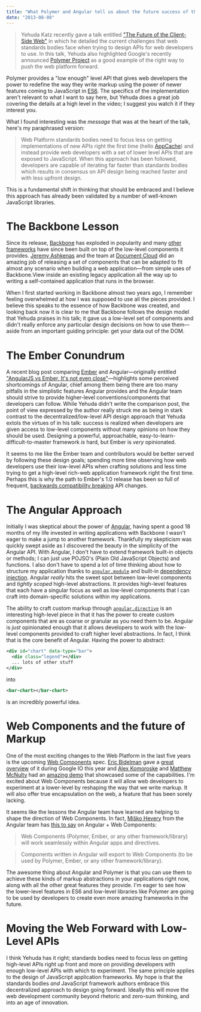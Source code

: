 ```yaml
---
title: "What Polymer and Angular tell us about the future success of the Web Platform and JavaScript Frameworks"
date: "2013-08-08"
---
```


> Yehuda Katz recently gave a talk entitled ["The Future of the Client-Side
Web"](https://www.youtube.com/watch?v=EcyxXPILO8E) in which he detailed the
current challenges that web standards bodies face when trying to design APIs
for web developers to use. In this talk, Yehuda also highlighted Google's
recently announced [Polymer Project](https://www.polymer-project.org/) as a good
example of the right way to push the web platform forward.

Polymer provides a "low enough" level API that gives web developers the power
to redefine the way they write markup using the power of newer features coming
to JavaScript in [ES6](https://tc39wiki.calculist.org/es6/). The specifics of
the implementation aren't relevant to what I want to say here, but Yehuda does
a great job covering the details at a high level in the video; I suggest you
watch it if they interest you.

What I found interesting was the _message_ that was at the heart of the talk,
here's my paraphrased version:

> Web Platform standards bodies need to focus less on getting implementations
> of new APIs right the first time (hello
> [AppCache](https://www.w3.org/Bugs/Public/show_bug.cgi?id=14702)) and instead
> provide web developers with a set of lower level APIs that are exposed to
> JavaScript. When this approach has been followed, developers are capable of
> iterating far faster than standards bodies which results in consensus on API
> design being reached faster and with less upfront design.

This is a fundamental shift in thinking that should be embraced and I believe
this approach has already been validated by a number of well-known JavaScript
libraries.

# The Backbone Lesson

Since its release, [Backbone](https://documentcloud.github.io/backbone/) has
exploded in popularity and many [other](https://github.com/chaplinjs/chaplin)
[frameworks](https://github.com/marionettejs/backbone.marionette) have since
been built on top of the low-level components it provides. [Jeremy
Ashkenas](https://www.twitter.com/jashkenas) and the team at [Document
Cloud](https://www.documentcloud.org) did an amazing job of releasing a set of
components that can be adapted to fit almost any scenario when building a web
application&mdash;from simple uses of Backbone.View inside an existing legacy
application all the way up to writing a self-contained application that runs in
the browser.

When I first started working in Backbone almost two years ago, I remember
feeling overwhelmed at how I was supposed to use all the pieces provided. I
believe this speaks to the essence of how Backbone was created, and looking
back now it is clear to me that Backbone follows the design model that Yehuda
praises in his talk; it gave us a low-level set of components and didn't really
enforce any particular design decisions on how to use them&mdash;aside from an
important guiding principle: get your data out of the DOM.

# The Ember Conundrum

A recent blog post comparing [Ember](https://emberjs.com/) and
Angular&mdash;originally entitled ["AngularJS vs Ember, It's not even
close"](https://eviltrout.com/2013/06/15/ember-vs-angular-its-not-even-close.html)&mdash;highlights
some perceived shortcomings of Angular, chief among them being there are too
many pitfalls in the simplistic features Angular provides and the Angular team
should strive to provide higher-level conventions/components that developers
can follow. While Yehuda didn't write the comparison post, the point of view
expressed by the author really struck me as being in stark contrast to the
decentralized/low-level API design approach that Yehuda extols the virtues of
in his talk: success is realized when developers are given access to low-level
components without many opinions on how they should be used. Designing a
powerful, approachable, easy-to-learn-difficult-to-master framework _is_ hard,
but Ember is _very_ opinionated.

It seems to me like the Ember team and contributors would be better served by
following these design goals; spending more time observing how web developers
use their low-level APIs when crafting solutions and less time trying to get a
high-level rich-web application framework right the first time. Perhaps this is
why the path to Ember's 1.0 release has been so full of frequent, [backwards
compatibility breaking](https://meta.stackoverflow.com/a/163861) API changes.

# The Angular Approach

Initially I was skeptical about the power of
[Angular](https://www.angularjs.org), having spent a good 18 months of my life
invested in writing applications with Backbone I wasn't eager to make a jump to
another framework. Thankfully my skepticism was quickly swept aside as I
discovered the beauty in the simplicity of the Angular API. With Angular, I
don't have to extend framework built-in objects or methods; I can just use
POJSO's (Plain Old JavaScript Objects) and functions. I also don't have to
spend a lot of time thinking about how to structure my application thanks to
[`angular.module`](https://docs.angularjs.org/guide/module) and built-in
[dependency injection](https://docs.angularjs.org/guide/di). Angular _really_
hits the sweet spot between low-level components and _tightly scoped_
high-level abstractions. It provides high-level features that each have a
singular focus as well as low-level components that I can craft into
domain-specific solutions within my applications.

The ability to craft custom markup through
[`angular.directive`](https://docs.angularjs.org/guide/directive) is an
interesting high-level piece in that it has the power to create custom
components that are as coarse or granular as you need them to be. Angular is
_just_ opinionated enough that it allows developers to work with the low-level
components provided to craft higher level abstractions. In fact, I think that
is the core benefit of Angular. Having the power to abstract:

```xml
<div id="chart" data-type="bar">
  <div class="legend"></div>
  ... lots of other stuff
</div>
```

into

```xml
<bar-chart></bar-chart>
```

is an incredibly powerful idea.

# Web Components and the future of Markup

One of the most exciting changes to the Web Platform in the last five years is
the upcoming [Web
Components](https://www.w3.org/TR/2013/WD-components-intro-20130606/) spec.
[Eric
Bidelman](https://www.google.ca/url?sa=t&rct=j&q=&esrc=s&source=web&cd=1&cad=rja&ved=0CC0QFjAA&url=https%3A%2F%2Ftwitter.com%2Febidel&ei=_EDLUbuIK8iHywGUuYHoDg&usg=AFQjCNHgffvpgL9vHcpCK96uvkRqTmUkzg&bvm=bv.48340889,d.aWc)
gave a [great overview](https://www.youtube.com/watch?v=fqULJBBEVQE) of it
during Google IO this year and [Alex Komoroske](https://twitter.com/jkomoros)
and [Matthew McNulty](https://twitter.com/mattsmcnulty) had an [amazing
demo](https://www.youtube.com/watch?v=0g0oOOT86NY) that showcased some of the
capabilities. I'm excited about Web Components because it will allow web
developers to experiment at a lower-level by reshaping the way that we write
markup. It will also offer true encapsulation on the web, a feature that has
been sorely lacking.

It seems like the lessons the Angular team have learned are helping to shape
the direction of Web Components. In fact, [Miško
Hevery](https://twitter.com/mhevery) from the Angular team has [this to
say](https://groups.google.com/forum/#!msg/polymer-dev/4RSYaKmbtEk/uYnY3900wpIJ)
on Angular + Web Components:

> Web Components (Polymer, Ember, or any other framework/library) will work
 seamlessly within Angular apps and directives.

> Components written in Angular will export to Web Components (to be used by
 Polymer, Ember, or any other framework/library).

The awesome thing about Angular and Polymer is that you can use them to achieve
these kinds of markup abstractions in your applications right now, along with
all the other great features they provide. I'm eager to see how the lower-level
features in ES6 and low-level libraries like Polymer are going to be used by
developers to create even more amazing frameworks in the future.

# Moving the Web Forward with Low-Level APIs

I think Yehuda has it right; standards bodies need to focus less on getting
high-level APIs right up front and more on providing developers with enough
low-level APIs with which to experiment. The same principle applies to the
design of JavaScript application frameworks. My hope is that the standards
bodies _and_ JavaScript framework authors embrace this decentralized approach
to design going forward. Ideally this will move the web development community
beyond rhetoric and zero-sum thinking, and into an age of innovation.
